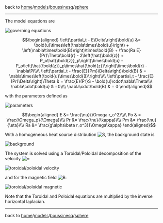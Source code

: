 back to [home](home)/[models](models)/[boussinesq](models-boussinesq)/[sphere](models-boussinesq-sphere)

---

The model equations are

![governing equations]()
```math
\begin{aligned}
\left(\partial_t - E\Delta\right)\bold{u} &= \bold{u}\times\left(\nabla\times\bold{u}\right) + \left(\nabla\times\bold{B}\right)\times\bold{B} + \frac{Ra E}{Pr}\Theta\bold{r} - 2\left(\hat{\bold{z}} + P_o\hat{\bold{z}}_p\right)\times\bold{u} - P_o\left(\hat{\bold{z}}_p\times\hat{\bold{z}}\right)\times\bold{r} - \nabla\Pi\\\\
\left(\partial_t - \frac{E}{Pm}\Delta\right)\bold{B} & = \nabla\times\left(\bold{u}\times\bold{B}\right)\\\\
\left(\partial_t - \frac{E}{Pr}\Delta\right)\Theta & = \frac{E}{Pr}S - \bold{u}\cdot\nabla\Theta\\\\
\nabla\cdot\bold{u} & =0\\\\
\nabla\cdot\bold{B} & = 0
\end{aligned}
```

with the parameters defined as

![parameters]()
```math
\begin{aligned}
E &= \frac{\nu}{\Omega r_o^2}\\\\
Po & = \frac{\Omega_p}{\Omega}\\\\
Pr &= \frac{\nu}{\kappa}\\\\
Pm &= \frac{\nu}{\eta}\\\\
Ra &= \frac{g\alpha\beta r_o^3}{\Omega\kappa}
\end{aligned}
```

With a homogeneous heat source distribution ![S](http://mathurl.com/ycuc5gxo.png), the background state is

![background](http://mathurl.com/y7y6zu5x.png)

The system is solved using a Toroidal/Poloidal decomposition of the velocity ![v](http://mathurl.com/y93memaj.png):

![toroidal/poloidal velocity](http://mathurl.com/y8dxqwtn.png)

and for the magnetic field ![B](http://mathurl.com/yaoe43xc.png):

![toroidal/poloidal magnetic](http://mathurl.com/ya925ysc.png)

Note that the Toroidal and Poloidal equations are multiplied by the inverse horizontal laplacian.

---

back to [home](home)/[models](models)/[boussinesq](models-boussinesq)/[sphere](models-boussinesq-sphere)

